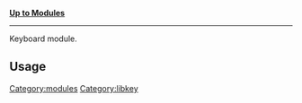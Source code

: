 [**Up to Modules**](:Category:modules "wikilink")

------------------------------------------------------------------------

Keyboard module.

Usage
-----

<Category:modules> <Category:libkey>
